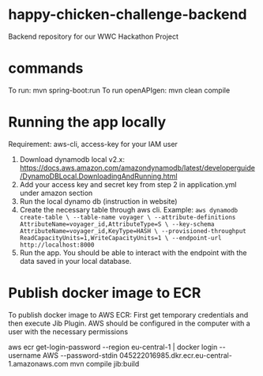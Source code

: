 # happy-chicken-challenge-backend
Backend repository for our WWC Hackathon Project

# commands
To run: mvn spring-boot:run
To run openAPIgen: mvn clean compile


# Running the app locally
Requirement: aws-cli, access-key for your IAM user
1. Download dynamodb local v2.x: https://docs.aws.amazon.com/amazondynamodb/latest/developerguide/DynamoDBLocal.DownloadingAndRunning.html
2. Add your access key and secret key from step 2 in application.yml under amazon section
3. Run the local dynamo db (instruction in website)
4. Create the necessary table through aws cli. Example:
   `aws dynamodb create-table \
   --table-name voyager \
   --attribute-definitions AttributeName=voyager_id,AttributeType=S \
   --key-schema AttributeName=voyager_id,KeyType=HASH \
   --provisioned-throughput ReadCapacityUnits=1,WriteCapacityUnits=1 \
   --endpoint-url http://localhost:8000`
5. Run the app. You should be able to interact with the endpoint with the data saved in your local database.

# Publish docker image to ECR

To publish docker image to AWS ECR: First get temporary credentials and then execute Jib Plugin.
AWS should be configured in the computer with a user with the necessary permissions

aws ecr get-login-password --region eu-central-1 | docker login --username AWS --password-stdin 045222016985.dkr.ecr.eu-central-1.amazonaws.com 
mvn compile jib:build

